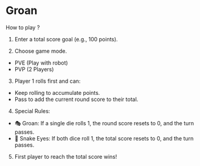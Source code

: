 # Groan

How to play ?
1) Enter a total score goal (e.g., 100 points).

2) Choose game mode.
- PVE (Play with robot)
- PVP (2 Players)
   
3) Player 1 rolls first and can: 
- Keep rolling to accumulate points.
- Pass to add the current round score to their total.

4) Special Rules:
- 🎭 Groan: If a single die rolls 1, the round score resets to 0, and the turn passes.
- 🐍 Snake Eyes: If both dice roll 1, the total score resets to 0, and the turn passes.

5) First player to reach the total score wins!
